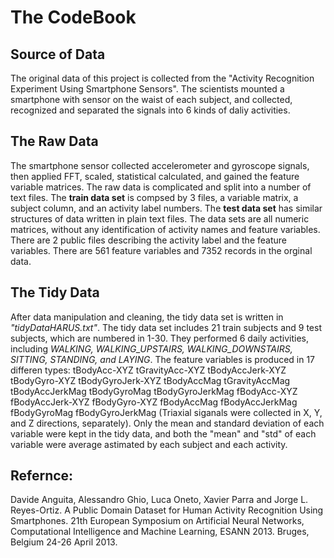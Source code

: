 # The CodeBook  
##  Source of Data  
The original data of this project is collected from the "Activity Recognition Experiment Using Smartphone Sensors". The scientists mounted a smartphone with sensor on the waist of each subject, and collected, recognized and separated the signals into 6 kinds of daliy activities.  

## The Raw Data
The smartphone sensor collected accelerometer and gyroscope signals, then applied FFT, scaled, statistical calculated, and gained the feature variable matrices. The raw data is complicated and split into a number of text files. The **train data set** is compsed by 3 files, a variable matrix, a subject column, and an activity label numbers. The **test data set** has similar structures of data written in plain text files. The data sets are all numeric matrices, without any identification of activity names and feature variables. There are 2 public files describing the activity label and the feature variables. There are 561 feature variables and 7352 records in the orginal data.

## The Tidy Data
After data manipulation and cleaning, the tidy data set is written in *"tidyDataHARUS.txt"*. The tidy data set includes 21 train subjects and 9 test subjects, which are numbered in 1-30. They performed 6 daily activities, including *WALKING, WALKING_UPSTAIRS, WALKING_DOWNSTAIRS, SITTING, STANDING, and LAYING*. The feature variables is produced in 17 differen types:
tBodyAcc-XYZ
tGravityAcc-XYZ
tBodyAccJerk-XYZ
tBodyGyro-XYZ
tBodyGyroJerk-XYZ
tBodyAccMag
tGravityAccMag
tBodyAccJerkMag
tBodyGyroMag
tBodyGyroJerkMag
fBodyAcc-XYZ
fBodyAccJerk-XYZ
fBodyGyro-XYZ
fBodyAccMag
fBodyAccJerkMag
fBodyGyroMag
fBodyGyroJerkMag
(Triaxial siganals were collected in X, Y, and Z directions, separately).
Only the mean and standard deviation of each variable were kept in the tidy data, and both the "mean" and "std" of each variable were average astimated by each subject and each activity.


## Refernce:  
Davide Anguita, Alessandro Ghio, Luca Oneto, Xavier Parra and Jorge L. Reyes-Ortiz. A Public Domain Dataset for Human Activity Recognition Using Smartphones. 21th European Symposium on Artificial Neural Networks, Computational Intelligence and Machine Learning, ESANN 2013. Bruges, Belgium 24-26 April 2013.
